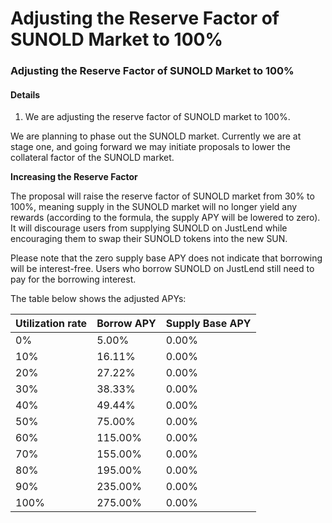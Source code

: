 # Adjusting the Reserve Factor of SUNOLD Market to 100%

### **Adjusting the Reserve Factor of SUNOLD Market to 100%**

#### Details

1. We are adjusting the reserve factor of SUNOLD market to 100%.

We are planning to phase out the SUNOLD market. Currently we are at stage one, and going forward we may initiate proposals to lower the collateral factor of the SUNOLD market.

**Increasing the Reserve Factor**

The proposal will raise the reserve factor of SUNOLD market from 30% to 100%, meaning supply in the SUNOLD market will no longer yield any rewards (according to the formula, the supply APY will be lowered to zero). It will discourage users from supplying SUNOLD on JustLend while encouraging them to swap their SUNOLD tokens into the new SUN.

Please note that the zero supply base APY does not indicate that borrowing will be interest-free. Users who borrow SUNOLD on JustLend still need to pay for the borrowing interest.

The table below shows the adjusted APYs:

| Utilization rate | Borrow APY | Supply Base APY |
| ---------------- | ---------- | --------------- |
| 0%               | 5.00%      | 0.00%           |
| 10%              | 16.11%     | 0.00%           |
| 20%              | 27.22%     | 0.00%           |
| 30%              | 38.33%     | 0.00%           |
| 40%              | 49.44%     | 0.00%           |
| 50%              | 75.00%     | 0.00%           |
| 60%              | 115.00%    | 0.00%           |
| 70%              | 155.00%    | 0.00%           |
| 80%              | 195.00%    | 0.00%           |
| 90%              | 235.00%    | 0.00%           |
| 100%             | 275.00%    | 0.00%           |
